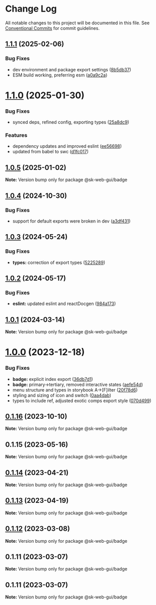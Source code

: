 # Change Log

All notable changes to this project will be documented in this file.
See [Conventional Commits](https://conventionalcommits.org) for commit guidelines.

## [1.1.1](https://github.com/Sundsvallskommun/web-shared-components/compare/@sk-web-gui/badge@1.1.0...@sk-web-gui/badge@1.1.1) (2025-02-06)

### Bug Fixes

- dev environment and package export settings ([8b5db37](https://github.com/Sundsvallskommun/web-shared-components/commit/8b5db37a3d1cdefe5409c1750f04cae6f57e4bb1))
- ESM build working, preferring esm ([a0a9c2a](https://github.com/Sundsvallskommun/web-shared-components/commit/a0a9c2a2f21c60df7f384bc2ac3479e101b1ab7d))

# [1.1.0](https://github.com/Sundsvallskommun/web-shared-components/compare/@sk-web-gui/badge@1.0.5...@sk-web-gui/badge@1.1.0) (2025-01-30)

### Bug Fixes

- synced deps, refined config, exporting types ([25a8dc9](https://github.com/Sundsvallskommun/web-shared-components/commit/25a8dc9b32bf94ab65782cb26e230514f9224468))

### Features

- dependency updates and improved eslint ([ee56698](https://github.com/Sundsvallskommun/web-shared-components/commit/ee56698550bd45c1711eba643042cb6379ebd8f6))
- updated from babel to swc ([d1fc017](https://github.com/Sundsvallskommun/web-shared-components/commit/d1fc01761ba14f93d93b272ff802267ff86efbdc))

## [1.0.5](https://github.com/Sundsvallskommun/web-shared-components/compare/@sk-web-gui/badge@1.0.4...@sk-web-gui/badge@1.0.5) (2025-01-02)

**Note:** Version bump only for package @sk-web-gui/badge

## [1.0.4](https://github.com/Sundsvallskommun/web-shared-components/compare/@sk-web-gui/badge@1.0.3...@sk-web-gui/badge@1.0.4) (2024-10-30)

### Bug Fixes

- support for default exports were broken in dev ([a3df431](https://github.com/Sundsvallskommun/web-shared-components/commit/a3df431658d2e7650bd14b94ca18af797065bea3))

## [1.0.3](https://github.com/Sundsvallskommun/web-shared-components/compare/@sk-web-gui/badge@1.0.2...@sk-web-gui/badge@1.0.3) (2024-05-24)

### Bug Fixes

- **types:** correction of export types ([5225289](https://github.com/Sundsvallskommun/web-shared-components/commit/52252890b4206faa9bc70111e75f1ef818e0d8fe))

## [1.0.2](https://github.com/Sundsvallskommun/web-shared-components/compare/@sk-web-gui/badge@1.0.1...@sk-web-gui/badge@1.0.2) (2024-05-17)

### Bug Fixes

- **eslint:** updated eslint and reactDocgen ([984a173](https://github.com/Sundsvallskommun/web-shared-components/commit/984a17371f052a0cbe23d01fd31722f0fa2a56eb))

## [1.0.1](https://github.com/Sundsvallskommun/web-shared-components/compare/@sk-web-gui/badge@1.0.0...@sk-web-gui/badge@1.0.1) (2024-03-14)

**Note:** Version bump only for package @sk-web-gui/badge

# [1.0.0](https://github.com/Sundsvallskommun/web-shared-components/compare/@sk-web-gui/badge@0.1.16...@sk-web-gui/badge@1.0.0) (2023-12-18)

### Bug Fixes

- **badge:** explicit index export ([36db7d1](https://github.com/Sundsvallskommun/web-shared-components/commit/36db7d1f834599fd8dcc5b161820c41bc84a726c))
- **badge:** primary->tertiary, removed interactive states ([aefe54d](https://github.com/Sundsvallskommun/web-shared-components/commit/aefe54d2a1ceffc45d9fe3db933c118e2b47215c))
- menu structure and types in storybook A->[F]ilter ([20f78d6](https://github.com/Sundsvallskommun/web-shared-components/commit/20f78d6f4b143e4db2b1ffacd8b47b8d3130f3d6))
- styling and sizing of icon and switch ([0aa4dab](https://github.com/Sundsvallskommun/web-shared-components/commit/0aa4dab97bb6c1fbc01a22f655baf6248bfd36f2))
- types to include ref, adjusted exotic comps export style ([070d499](https://github.com/Sundsvallskommun/web-shared-components/commit/070d4990ecea5d5ce90ebdd684a381bb8ad95861))

## [0.1.16](https://github.com/Sundsvallskommun/web-shared-components/compare/@sk-web-gui/badge@0.1.15...@sk-web-gui/badge@0.1.16) (2023-10-10)

**Note:** Version bump only for package @sk-web-gui/badge

## 0.1.15 (2023-05-16)

**Note:** Version bump only for package @sk-web-gui/badge

## [0.1.14](https://github.com/Sundsvallskommun/web-shared-components/compare/@sk-web-gui/badge@0.1.13...@sk-web-gui/badge@0.1.14) (2023-04-21)

**Note:** Version bump only for package @sk-web-gui/badge

## [0.1.13](https://github.com/Sundsvallskommun/web-shared-components/compare/@sk-web-gui/badge@0.1.12...@sk-web-gui/badge@0.1.13) (2023-04-19)

**Note:** Version bump only for package @sk-web-gui/badge

## [0.1.12](https://github.com/Sundsvallskommun/web-shared-components/compare/@sk-web-gui/badge@0.1.11...@sk-web-gui/badge@0.1.12) (2023-03-08)

**Note:** Version bump only for package @sk-web-gui/badge

## 0.1.11 (2023-03-07)

**Note:** Version bump only for package @sk-web-gui/badge

## 0.1.11 (2023-03-07)

**Note:** Version bump only for package @sk-web-gui/badge
